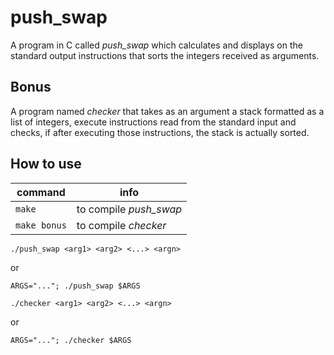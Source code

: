 # push_swap
A program in C called *push_swap* which calculates and displays on the standard output instructions that sorts the integers received as arguments.

## Bonus
A program named *checker* that takes as an argument a stack formatted as a list of integers, execute instructions read from the standard input and checks, if after executing those instructions, the stack is actually sorted.

## How to use
| command | info |
| ------- | ---- |
| `make` | to compile *push_swap* |
| `make bonus` | to compile *checker* |

```shell
./push_swap <arg1> <arg2> <...> <argn>
```
or

```shell
ARGS="..."; ./push_swap $ARGS
```


```shell
./checker <arg1> <arg2> <...> <argn>
```
or

```shell
ARGS="..."; ./checker $ARGS
```
